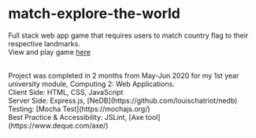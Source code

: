 # match-explore-the-world
Full stack web app game that requires users to match country flag to their respective landmarks. <br>
View and play game [here](https://match-explore-the-world.herokuapp.com/)

<br>
Project was completed in 2 months from May-Jun 2020 for my 1st year university module, Computing 2: Web Applications. <br>
Client Side: HTML, CSS, JavaScript <br>
Server Side: Express.js, [NeDB](https://github.com/louischatriot/nedb) <br>
Testing: [Mocha Test](https://mochajs.org/) <br>
Best Practice & Accessibility: JSLint, [Axe tool](https://www.deque.com/axe/)
